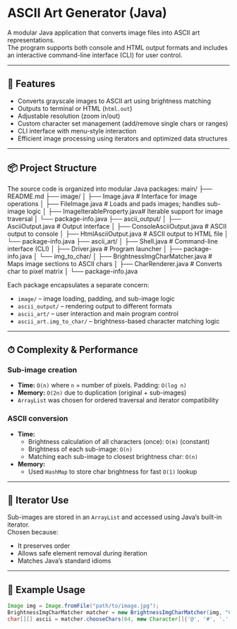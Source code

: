 # ASCII Art Generator (Java)

A modular Java application that converts image files into ASCII art representations.  
The program supports both console and HTML output formats and includes an interactive command-line interface (CLI) for user control.

---

## 🧩 Features

- Converts grayscale images to ASCII art using brightness matching
- Outputs to terminal or HTML (`html.out`)
- Adjustable resolution (zoom in/out)
- Custom character set management (add/remove single chars or ranges)
- CLI interface with menu-style interaction
- Efficient image processing using iterators and optimized data structures

---

## 📦 Project Structure

The source code is organized into modular Java packages:
main/
├── README.md
├── image/
│ ├── Image.java # Interface for image operations
│ ├── FileImage.java # Loads and pads images; handles sub-image logic
│ ├── ImageIterableProperty.java# Iterable support for image traversal
│ └── package-info.java
├── ascii_output/
│ ├── AsciiOutput.java # Output interface
│ ├── ConsoleAsciiOutput.java # ASCII output to console
│ ├── HtmlAsciiOutput.java # ASCII output to HTML file
│ └── package-info.java
├── ascii_art/
│ ├── Shell.java # Command-line interface (CLI)
│ ├── Driver.java # Program launcher
│ ├── package-info.java
│ └── img_to_char/
│ ├── BrightnessImgCharMatcher.java # Maps image sections to ASCII chars
│ ├── CharRenderer.java # Converts char to pixel matrix
│ └── package-info.java


Each package encapsulates a separate concern:
- `image/` – image loading, padding, and sub-image logic
- `ascii_output/` – rendering output to different formats
- `ascii_art/` – user interaction and main program control
- `ascii_art.img_to_char/` – brightness-based character matching logic

---

## ⏱ Complexity & Performance

### Sub-image creation
- **Time:** `O(n)` where `n` = number of pixels. Padding: `O(log n)`
- **Memory:** `O(2n)` due to duplication (original + sub-images)
- `ArrayList` was chosen for ordered traversal and iterator compatibility

### ASCII conversion
- **Time:**
  - Brightness calculation of all characters (once): `O(m)` (constant)
  - Brightness of each sub-image: `O(n)`
  - Matching each sub-image to closest brightness char: `O(n)`
- **Memory:**
  - Used `HashMap` to store char brightness for fast `O(1)` lookup

---

## 🔄 Iterator Use

Sub-images are stored in an `ArrayList` and accessed using Java’s built-in iterator.  
Chosen because:
- It preserves order
- Allows safe element removal during iteration
- Matches Java’s standard idioms

---

## 🚀 Example Usage

```java
Image img = Image.fromFile("path/to/image.jpg");
BrightnessImgCharMatcher matcher = new BrightnessImgCharMatcher(img, "Courier New");
char[][] ascii = matcher.chooseChars(64, new Character[]{'@', '#', '.', ' '});
